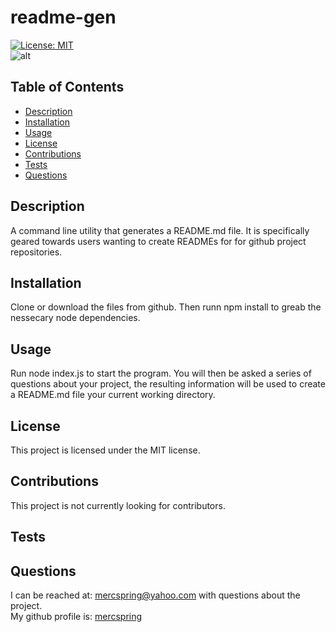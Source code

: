 # readme-gen
 [![License: MIT](https://img.shields.io/badge/License-MIT-yellow.svg)](https://opensource.org/licenses/MIT)   
 ![alt](https://via.placeholder.com/500x350)
## Table of Contents
+ [Description](#description)
+ [Installation](#installation)
+ [Usage](#usage)
+ [License](license)
+ [Contributions](#contributions)
+ [Tests](#tests)
+ [Questions](#questions)
## Description
A command line utility that generates a README.md file. It is specifically geared towards users wanting to create READMEs for for github project repositories.
## Installation
Clone or download the files from github. Then runn npm install to greab the nessecary node dependencies.
## Usage
Run node index.js to start the program. You will then be asked a series of questions about your project, the resulting information will be used to create a README.md file your current working directory. 
## License
This project is licensed under the MIT license.
## Contributions
This project is not currently looking for contributors.
## Tests

## Questions
I can be reached at: <mercspring@yahoo.com> with questions about the project.  
My github profile is: [mercspring](https://github.com/mercspring)